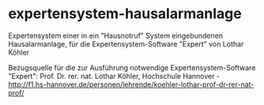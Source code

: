 # expertensystem-hausalarmanlage
Expertensystem einer in ein "Hausnotruf" System eingebundenen Hausalarmanlage, für die Expertensystem-Software "Expert" von Lothar Köhler 

Bezugsquelle für die zur Ausführung notwendige Expertensystem-Software "Expert": 
Prof. Dr. rer. nat. Lothar Köhler,
Hochschule Hannover - 
http://f1.hs-hannover.de/personen/lehrende/koehler-lothar-prof-dr-rer-nat-prof/
